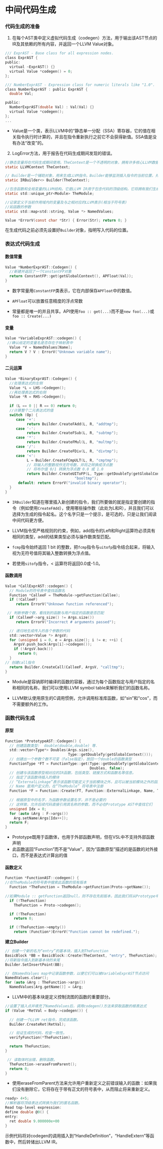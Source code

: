 # 中间代码生成

### 代码生成的准备

1. 在每个AST类中定义虚拟代码生成（codegen）方法，用于输出该AST节点的IR及其依赖的所有内容，并返回一个LLVM Value对象。

```c
/// ExprAST - Base class for all expression nodes.
class ExprAST {
public:
  virtual ~ExprAST() {}
  virtual Value *codegen() = 0;
};

/// NumberExprAST - Expression class for numeric literals like "1.0".
class NumberExprAST : public ExprAST {
  double Val;

public:
  NumberExprAST(double Val) : Val(Val) {}
  virtual Value *codegen();
};
...
```

* Value是一个类，表示LLVM中的“静态单一分配（SSA）寄存器，它的值在相关指令执行时计算的，并且在指令重新执行之前它不会获得新值。SSA值是没有办法“改变”的。

2. LogError方法，用于报告在代码生成期间发现的错误。

```c
//静态变量将在代码生成期间使用。TheContext是一个不透明的对象，拥有许多核心LLVM数据结构，例如类型和常量值表，用一个实例传递到需要它的API中。
static LLVMContext TheContext;

// Builder是一个辅助对象，用来生成LLVM指令。Builder能够监测插入指令的当前位置，并具有创建新指令的方法。
static IRBuilder<> Builder(TheContext);

//包含函数和全局变量的LLVM结构。它是LLVM IR用于包含代码的顶级结构。它将拥有我们生成的所有中间代码的内存，这就是codegen（）方法返回未加工的Value*而不是unique_ptr 的原因。
static std::unique_ptr<Module> TheModule;

//记录定义于当前作用域内的变量及与之相对应的LLVM表示(相当于符号表) 
//如函数的参数
static std::map<std::string, Value *> NamedValues;

Value *ErrorV(const char *Str) { Error(Str); return 0; }
```

在生成代码之前必须先设置好`Builder`对象，指明写入代码的位置。

### 表达式代码生成

#### 数值常量 ####

```c
Value *NumberExprAST::Codegen() {
  //新建并返回了一个ConstantFP对象
  return ConstantFP::get(getGlobalContext(), APFloat(Val));
}
```

* 数字常量用`ConstantFP`类表示，它在内部保存`APFloat`中的数值。
* `APFloat`可以放置任意精度的浮点常数

* 常量都是唯一的并且共享。API使用`foo :: get(...)`而不是`new foo(...)`或`foo :: Create(...)`

#### 变量 ####

```c
Value *VariableExprAST::codegen() {
 //确认给定的变量名是否存在于映射表中
  Value *V = NamedValues[Name];
  return V ? V : ErrorV("Unknown variable name");
}
```

#### 二元运算 ####

```c
Value *BinaryExprAST::Codegen() {
  //处理表达式的左侧
  Value *L = LHS->Codegen();
  //再处理表达式的右侧
  Value *R = RHS->Codegen();
  
  if (L == 0 || R == 0) return 0;
  //计算整个二元表达式的值  
  switch (Op) {
  	 case '+': 
          return Builder.CreateFAdd(L, R, "addtmp");
 	 case '-': 
          return Builder.CreateFSub(L, R, "subtmp");
 	 case '*': 
          return Builder.CreateFMul(L, R, "multmp");
     case '/': 
          return Builder.CreateFDiv(L, R, "divtmp");
 	 case '<':
    	  L = Builder.CreateFCmpULT(L, R, "cmptmp");
          // 将输入的整数视作无符号数，并将之转换成浮点数
    	  // 将布尔值 0/1 转换为浮点数 0.0 或 1.0
   		  return Builder.CreateUIToFP(L, Type::getDoubleTy(getGlobalContext()),
                                "booltmp");
  	  default: return ErrorV("invalid binary operator");
  }
}
```

* `IRBuilder`知道在哪里插入新创建的指令，我们所要做的就是指定要创建的指令（例如使用`CreateFAdd`），使用哪些操作数（此处为L和R），并且我们可以选择为生成的指令起名。这个名字只是一个提示，是可选的，只是让我们阅读中间代码更方便。

* LLVM指令受严格规则的约束，例如，add指令的Left和Right运算符必须具有相同的类型，add的结果类型必须与操作数类型匹配。

* `fcmp`指令始终返回 1 bit 的整数，把`fcmp`指令与`uitofp`指令结合起来，将输入视为无符号值将其输入整数转换为浮点值。

* 若使用`sitofp`指令，$<$ 运算符将返回0.0或-1.0。

#### 函数调用 ####

```c
Value *CallExprAST::codegen() {
  // Module的符号表中查找函数名
  Function *CalleeF = TheModule->getFunction(Callee);
  if (!CalleeF)
     return ErrorV("Unknown function referenced");

 // 判断参数个数，看找到的函数与用户指定的函数是否匹配
  if (CalleeF->arg_size() != Args.size())
     return ErrorV("Incorrect # arguments passed");

  // 递归地生成传入的各个参数的代码
  std::vector<Value *> ArgsV;
  for (unsigned i = 0, e = Args.size(); i != e; ++i) {
    ArgsV.push_back(Args[i]->codegen());
    if (!ArgsV.back())
      return 0;
  }
// 创建call指令
  return Builder.CreateCall(CalleeF, ArgsV, "calltmp");
}
```

* Module是容纳即时编译的函数的容器，通过为每个函数指定与用户指定的名称相同的名称，我们可以使用LLVM symbol table来解析我们的函数名称。

* LLVM默认使用原生的C调用惯例，允许调用标准库函数，如“sin”和“cos”，而不需要额外的工作。

### 函数代码生成

#### 原型 ####

```c
Function *PrototypeAST::Codegen() {
  // 创建函数类型:  double(double,double) 等.
  std::vector<Type*> Doubles(Args.size(),
                             Type::getDoubleTy(getGlobalContext()));
  // 创建出一个参数个数不可变（false指定），放回一个double的函数类型
  FunctionType *FT = FunctionType::get(Type::getDoubleTy(getGlobalContext()),
                                       Doubles, false);
  // 创建与该函数原型相对应的IR函数，包括类型、链接方式和函数名等信息。
  // 指定了该函数待插入的模块
  // “ExternalLinkage”表示该函数可能定义于当前模块之外，且可以被当前模块之外的函数调用
  // Name 是用户定义的，在“TheModule” 符号表中注册
  Function *F = Function::Create(FT, Function::ExternalLinkage, Name, TheModule);
  
  // 根据原型中的名字，为函数参数设置名字，并不是必要的
  // 这样做，允许后续代码直接引用其名称的参数，而不必在Prototype AST中查找它们
  unsigned Idx = 0;
  for (auto &Arg : F->args())
    Arg.setName(Args[Idx++]);
  return F;
}
```

* Prototype既用于函数体，也用于外部函数声明，但在VSL中不支持外部函数声明
* 此函数返回“Function”而不是“Value”，因为“函数原型”描述的是函数的对外接口，而不是表达式计算出的值

#### 函数定义 ####

```c
Function *FunctionAST::codegen() {
//在TheModule的符号表中搜索此函数的现有版本
  Function *TheFunction = TheModule->getFunction(Proto->getName());
    
//如果Module :: getFunction返回null，则不存在先前版本，因此我们将从Prototype中编译一个。
  if (!TheFunction)
    TheFunction = Proto->codegen();

  if (!TheFunction)
    return 0;

  if (!TheFunction->empty())
    return (Function*)ErrorV("Function cannot be redefined.");
```

**建立Builder**

```c
// 创建一个新的名为“entry”的基本块，插入到TheFunction
BasicBlock *BB = BasicBlock::Create(TheContext, "entry", TheFunction);
//将新指令插入到新基本块的末尾
Builder.SetInsertPoint(BB);

// 在NamedValues map中记录函数参数，以便它们可以被VariableExprAST节点访问
NamedValues.clear();
for (auto &Arg : TheFunction->args())
  NamedValues[Arg.getName()] = &Arg;
```

* LLVM中的基本块是定义控制流图的函数的重要部分。

```c
//设置了插入点并填充了NamedValues后，调用codegen()方法来获取函数的根表达式
if (Value *RetVal = Body->codegen()) {
  
  // 创建一个LLVM ret指令，完成该函数。
  Builder.CreateRet(RetVal);

  // 验证生成的代码，检查一致性。
  verifyFunction(*TheFunction);

  return TheFunction;
}
```

```c
 // 读取体时出错，删除函数。
  TheFunction->eraseFromParent();
  return 0;
}
```

* 使用eraseFromParent方法来允许用户重新定义之前错误输入的函数：如果我们没有删除它，它将存在于带有正文的符号表中，从而阻止将来重新定义。

```c
ready> 4+5;
//解析器将顶级表达式转换为我们的匿名函数。
Read top-level expression:
define double @0() {
entry:
  ret double 9.000000e+00
}
```

示例代码将对codegen的调用插入到“HandleDefinition”，“HandleExtern”等函数中，然后转储出LLVM IR。

